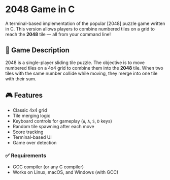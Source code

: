 

# 2048 Game in C

A terminal-based implementation of the popular [2048] puzzle game written in C. This version allows players to combine numbered tiles on a grid to reach the **2048** tile — all from your command line!

## 🧩 Game Description

2048 is a single-player sliding tile puzzle. The objective is to move numbered tiles on a 4x4 grid to combine them into the **2048** tile. When two tiles with the same number collide while moving, they merge into one tile with their sum.

## 🎮 Features

- Classic 4x4 grid
- Tile merging logic
- Keyboard controls for gameplay (`W`, `A`, `S`, `D` keys)
- Random tile spawning after each move
- Score tracking
- Terminal-based UI
- Game over detection

### ✅ Requirements

- GCC compiler (or any C compiler)
- Works on Linux, macOS, and Windows (with GCC)

